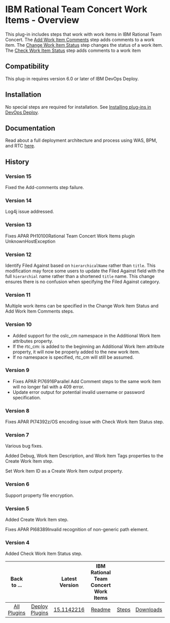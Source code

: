 
# IBM Rational Team Concert Work Items - Overview

This plug-in includes steps that work with work items in IBM Rational Team Concert. The [Add Work Item Comments](steps#add_work_item_comments) step adds comments to a work item. The [Change Work Item Status](steps#change_work_item_status) step changes the status of a work item. The [Check Work Item Status](steps#check_work_item_status) step adds comments to a work item

## Compatibility

This plug-in requires version 6.0 or later of IBM DevOps Deploy.

## Installation

No special steps are required for installation. See [Installing plug-ins in DevOps Deploy](https://community.ibm.com/community/user/wasdevops/blogs/laurel-dickson-bull1/2022/06/13/install-plugins "Installing plug-ins in DevOps Deploy").

## Documentation

Read about a full deployment architecture and process using WAS, BPM, and RTC [here](https://community.ibm.com/community/user/wasdevops/blogs/laurel-dickson-bull1/2022/07/20/bpserver).

## History
### Version 15

Fixed the Add-comments step failure.

### Version 14

Log4j issue addressed.


### Version 13

Fixes APAR PH10100Rational Team Concert Work Items plugin UnknownHostException

### Version 12

Identify Filed Against based on `hierarchicalName` rather than `title`. This modification may force some users to update the Filed Against field with the full `hierarchial` name rather than a shortened `title` name. This change ensures there is no confusion when specifying the Filed Against category.

### Version 11

Multiple work items can be specified in the Change Work Item Status and Add Work Item Comments steps.

### Version 10

* Added support for the oslc\_cm namespace in the Additional Work Item attributes property.
* If the rtc\_cm: is added to the beginning an Additional Work Item attribute property, it will now be properly added to the new work item.
* If no namespace is specified, rtc\_cm will still be assumed.

### Version 9

* Fixes APAR PI76916Parallel Add Comment steps to the same work item will no longer fail with a 409 error.
* Update error output for potential invalid username or password specification.

### Version 8

Fixes APAR PI74392z/OS encoding issue with Check Work Item Status step.

### Version 7

Various bug fixes.

Added Debug, Work Item Description, and Work Item Tags properties to the Create Work Item step.

Set Work Item ID as a Create Work Item output property.

### Version 6

Support property file encryption.

### Version 5

Added Create Work Item step.

Fixes APAR PI68389Invalid recognition of non-generic path element.

### Version 4

Added Check Work Item Status step.


|Back to ...||Latest Version|IBM Rational Team Concert Work Items |||
| :---: | :---: | :---: | :---: | :---: | :---: |
|[All Plugins](../../index.md)|[Deploy Plugins](../README.md)|[15.1142216](https://raw.githubusercontent.com/UrbanCode/IBM-UCD-PLUGINS/main/files/plugin-air-RTC-WorkItems/ucd-plugin-air-RTC-WorkItems-15.1142216.zip)|[Readme](README.md)|[Steps](steps.md)|[Downloads](downloads.md)|
